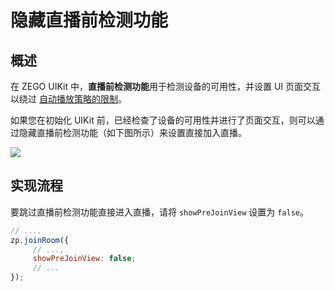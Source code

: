 # 隐藏直播前检测功能


## 概述

在 ZEGO UIKit 中，**直播前检测功能**用于检测设备的可用性，并设置 UI 页面交互以绕过 [自动播放策略的限制](https://developers.google.com/web/updates/2017/09/autoplay-policy-changes)。

如果您在初始化 UIKit 前，已经检查了设备的可用性并进行了页面交互，则可以通过隐藏直播前检测功能（如下图所示）来设置直接加入直播。

<Frame width="512" height="auto" caption=""><img src="https://doc-media.zego.im/sdk-doc/Pics/Prebuilt_Web/preview.png" /></Frame>

## 实现流程

要跳过直播前检测功能直接进入直播，请将 `showPreJoinView` 设置为 `false`。

```javascript
// ....
zp.joinRoom({
     // ...,
     showPreJoinView: false;
     // ...
});
```
